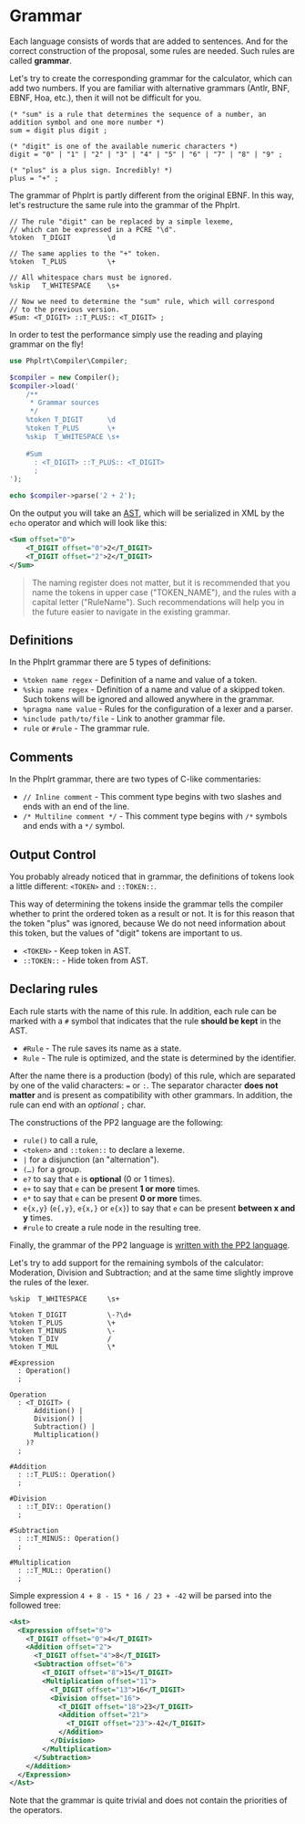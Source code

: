 # Grammar

Each language consists of words that are added to sentences. And for the correct
construction of the proposal, some rules are needed. Such rules are called **grammar**.

Let's try to create the corresponding grammar for the calculator, which can add 
two numbers. If you are familiar with alternative grammars (Antlr, BNF, EBNF, Hoa, etc.), 
then it will not be difficult for you.

```pp2
(* "sum" is a rule that determines the sequence of a number, an addition symbol and one more number *)
sum = digit plus digit ;

(* "digit" is one of the available numeric characters *)
digit = "0" | "1" | "2" | "3" | "4" | "5" | "6" | "7" | "8" | "9" ;

(* "plus" is a plus sign. Incredibly! *)
plus = "+" ;
```

The grammar of Phplrt is partly different from the original EBNF. 
In this way, let's restructure the same rule into the grammar of the Phplrt.

```pp2
// The rule "digit" can be replaced by a simple lexeme, 
// which can be expressed in a PCRE "\d".
%token  T_DIGIT         \d

// The same applies to the "+" token.
%token  T_PLUS          \+

// All whitespace chars must be ignored.
%skip   T_WHITESPACE    \s+

// Now we need to determine the "sum" rule, which will correspond 
// to the previous version.
#Sum: <T_DIGIT> ::T_PLUS:: <T_DIGIT> ;
```

In order to test the performance simply use the reading and 
playing grammar on the fly!

```php
use Phplrt\Compiler\Compiler;

$compiler = new Compiler();
$compiler->load('
    /**
     * Grammar sources
     */
    %token T_DIGIT      \d
    %token T_PLUS       \+
    %skip  T_WHITESPACE \s+
    
    #Sum
      : <T_DIGIT> ::T_PLUS:: <T_DIGIT> 
      ;
');

echo $compiler->parse('2 + 2');
```

On the output you will take an [AST](https://en.wikipedia.org/wiki/Abstract_syntax_tree), which will 
be serialized in XML by the `echo` operator and which will look like this:

```xml
<Sum offset="0">
    <T_DIGIT offset="0">2</T_DIGIT>
    <T_DIGIT offset="2">2</T_DIGIT>
</Sum>
```

> The naming register does not matter, but it is recommended that you name the tokens in upper case ("TOKEN_NAME"), 
and the rules with a capital letter ("RuleName"). Such recommendations will help you in the future easier to 
navigate in the existing grammar.

## Definitions

In the Phplrt grammar there are 5 types of definitions:

- `%token name regex` - Definition of a name and value of a token.
- `%skip name regex` - Definition of a name and value of a skipped token. Such tokens will be ignored and allowed anywhere in the grammar.
- `%pragma name value` - Rules for the configuration of a lexer and a parser.
- `%include path/to/file` - Link to another grammar file.
- `rule` or `#rule` - The grammar rule.

## Comments

In the Phplrt grammar, there are two types of C-like commentaries:

- `// Inline comment` - This comment type begins with two slashes and ends with an end of the line.
- `/* Multiline comment */` - This comment type begins with `/*` symbols and ends with a `*/` symbol.

## Output Control

You probably already noticed that in grammar, the definitions 
of tokens look a little different: `<TOKEN>` and `::TOKEN::`.

This way of determining the tokens inside the grammar tells the compiler
whether to print the ordered token as a result or not. It is for this reason that the token 
"plus" was ignored, because We do not need information about this token, 
but the values of "digit" tokens are important to us.

- `<TOKEN>` - Keep token in AST.
- `::TOKEN::` - Hide token from AST.

## Declaring rules

Each rule starts with the name of this rule. In addition, each rule can be marked with a `#` symbol that indicates 
that the rule **should be kept** in the AST.

- `#Rule` - The rule saves its name as a state.
- `Rule` - The rule is optimized, and the state is determined by the identifier.

After the name there is a production (body) of this rule, which are separated by 
one of the valid characters: `=` or `:`. The separator character **does not matter** and is 
present as compatibility with other grammars. In addition, the rule can end with an _optional_ `;` char.

The constructions of the PP2 language are the following:

- `rule()` to call a rule,
- `<token>` and `::token::` to declare a lexeme.
- `|` for a disjunction (an "alternation").
- `(…)` for a group.
- `e?` to say that `e` is **optional** (0 or 1 times).
- `e+` to say that `e` can be present **1 or more** times.
- `e*` to say that `e` can be present **0 or more** times.
- `e{x,y}` (`e{,y}`, `e{x,}` or `e{x}`) to say that `e` can be present **between x and y** times.
- `#rule` to create a rule node in the resulting tree.

Finally, the grammar of the PP2 language 
is [written with the PP2 language](https://github.com/phplrt/phplrt/blob/master/src/Compiler/Resources/pp2/grammar.pp2). 

Let's try to add support for the remaining symbols of the 
calculator: Moderation, Division and Subtraction; and at the same time slightly 
improve the rules of the lexer.

```pp2
%skip  T_WHITESPACE     \s+

%token T_DIGIT          \-?\d+
%token T_PLUS           \+
%token T_MINUS          \-
%token T_DIV            /
%token T_MUL            \*

#Expression
  : Operation() 
  ;
    
Operation
  : <T_DIGIT> (
      Addition() | 
      Division() | 
      Subtraction() | 
      Multiplication()
    )? 
  ;

#Addition
  : ::T_PLUS:: Operation() 
  ;

#Division
  : ::T_DIV:: Operation() 
  ;

#Subtraction
  : ::T_MINUS:: Operation() 
  ;

#Multiplication
  : ::T_MUL:: Operation() 
  ;
```

Simple expression `4 + 8 - 15 * 16 / 23 + -42` will be parsed into the followed tree:

```xml
<Ast>
  <Expression offset="0">
    <T_DIGIT offset="0">4</T_DIGIT>
    <Addition offset="2">
      <T_DIGIT offset="4">8</T_DIGIT>
      <Subtraction offset="6">
        <T_DIGIT offset="8">15</T_DIGIT>
        <Multiplication offset="11">
          <T_DIGIT offset="13">16</T_DIGIT>
          <Division offset="16">
            <T_DIGIT offset="18">23</T_DIGIT>
            <Addition offset="21">
              <T_DIGIT offset="23">-42</T_DIGIT>
            </Addition>
          </Division>
        </Multiplication>
      </Subtraction>
    </Addition>
  </Expression>
</Ast>
```

Note that the grammar is quite trivial and does not contain the priorities of the operators.
